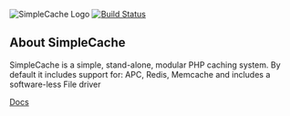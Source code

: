 ![SimpleCache Logo](http://i.imgur.com/75J9qAc.png)
[![Build Status](https://travis-ci.org/J0sh0nat0r/SimpleCache.svg?branch=master)](https://travis-ci.org/J0sh0nat0r/SimpleCache)<br>
## About SimpleCache
SimpleCache is a simple, stand-alone, modular PHP caching system.
By default it includes support for: APC, Redis, Memcache and includes a software-less File driver

[Docs](https://simple-cache.readme.io/docs)
